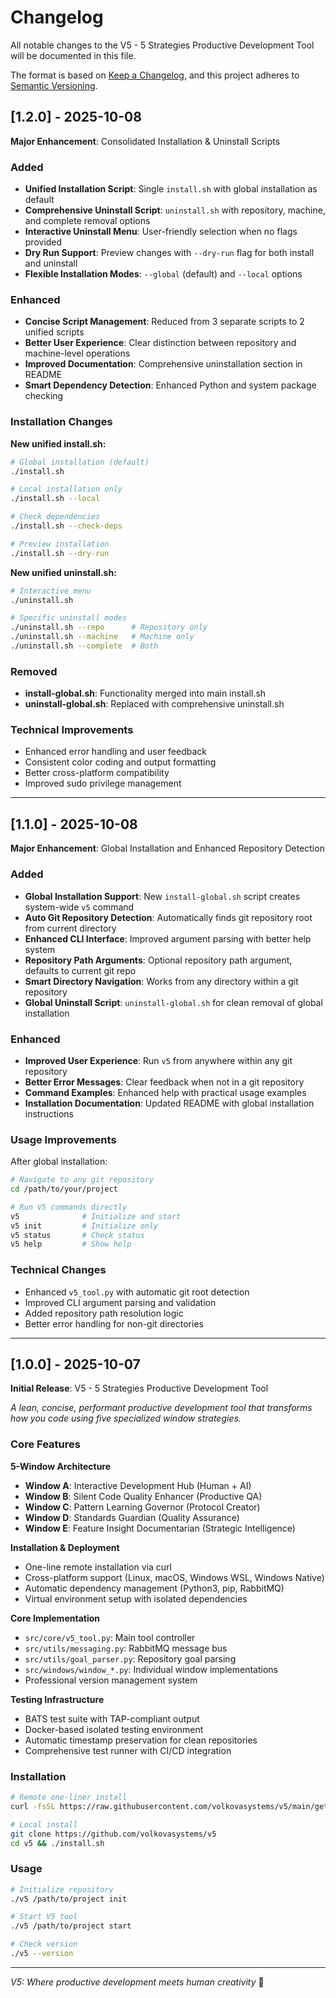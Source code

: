 # Changelog

All notable changes to the V5 - 5 Strategies Productive Development Tool will be documented in this file.

The format is based on [Keep a Changelog](https://keepachangelog.com/en/1.0.0/),
and this project adheres to [Semantic Versioning](https://semver.org/spec/v2.0.0.html).

## [1.2.0] - 2025-10-08

**Major Enhancement**: Consolidated Installation & Uninstall Scripts

### Added
- **Unified Installation Script**: Single `install.sh` with global installation as default
- **Comprehensive Uninstall Script**: `uninstall.sh` with repository, machine, and complete removal options
- **Interactive Uninstall Menu**: User-friendly selection when no flags provided
- **Dry Run Support**: Preview changes with `--dry-run` flag for both install and uninstall
- **Flexible Installation Modes**: `--global` (default) and `--local` options

### Enhanced
- **Concise Script Management**: Reduced from 3 separate scripts to 2 unified scripts
- **Better User Experience**: Clear distinction between repository and machine-level operations
- **Improved Documentation**: Comprehensive uninstallation section in README
- **Smart Dependency Detection**: Enhanced Python and system package checking

### Installation Changes

**New unified install.sh:**
```bash
# Global installation (default)
./install.sh

# Local installation only
./install.sh --local

# Check dependencies
./install.sh --check-deps

# Preview installation
./install.sh --dry-run
```

**New unified uninstall.sh:**
```bash
# Interactive menu
./uninstall.sh

# Specific uninstall modes
./uninstall.sh --repo      # Repository only
./uninstall.sh --machine   # Machine only
./uninstall.sh --complete  # Both
```

### Removed
- **install-global.sh**: Functionality merged into main install.sh
- **uninstall-global.sh**: Replaced with comprehensive uninstall.sh

### Technical Improvements
- Enhanced error handling and user feedback
- Consistent color coding and output formatting
- Better cross-platform compatibility
- Improved sudo privilege management

---

## [1.1.0] - 2025-10-08

**Major Enhancement**: Global Installation and Enhanced Repository Detection

### Added
- **Global Installation Support**: New `install-global.sh` script creates system-wide `v5` command
- **Auto Git Repository Detection**: Automatically finds git repository root from current directory
- **Enhanced CLI Interface**: Improved argument parsing with better help system
- **Repository Path Arguments**: Optional repository path argument, defaults to current git repo
- **Smart Directory Navigation**: Works from any directory within a git repository
- **Global Uninstall Script**: `uninstall-global.sh` for clean removal of global installation

### Enhanced
- **Improved User Experience**: Run `v5` from anywhere within any git repository
- **Better Error Messages**: Clear feedback when not in a git repository
- **Command Examples**: Enhanced help with practical usage examples
- **Installation Documentation**: Updated README with global installation instructions

### Usage Improvements

After global installation:
```bash
# Navigate to any git repository
cd /path/to/your/project

# Run V5 commands directly
v5              # Initialize and start
v5 init         # Initialize only
v5 status       # Check status
v5 help         # Show help
```

### Technical Changes
- Enhanced `v5_tool.py` with automatic git root detection
- Improved CLI argument parsing and validation
- Added repository path resolution logic
- Better error handling for non-git directories

---

## [1.0.0] - 2025-10-07

**Initial Release**: V5 - 5 Strategies Productive Development Tool

*A lean, concise, performant productive development tool that transforms how you code using five specialized window strategies.*

### Core Features

**5-Window Architecture**
- **Window A**: Interactive Development Hub (Human + AI)
- **Window B**: Silent Code Quality Enhancer (Productive QA)
- **Window C**: Pattern Learning Governor (Protocol Creator)
- **Window D**: Standards Guardian (Quality Assurance)
- **Window E**: Feature Insight Documentarian (Strategic Intelligence)

**Installation & Deployment**
- One-line remote installation via curl
- Cross-platform support (Linux, macOS, Windows WSL, Windows Native)
- Automatic dependency management (Python3, pip, RabbitMQ)
- Virtual environment setup with isolated dependencies

**Core Implementation**
- `src/core/v5_tool.py`: Main tool controller
- `src/utils/messaging.py`: RabbitMQ message bus
- `src/utils/goal_parser.py`: Repository goal parsing
- `src/windows/window_*.py`: Individual window implementations
- Professional version management system

**Testing Infrastructure**
- BATS test suite with TAP-compliant output
- Docker-based isolated testing environment
- Automatic timestamp preservation for clean repositories
- Comprehensive test runner with CI/CD integration

### Installation

```bash
# Remote one-liner install
curl -fsSL https://raw.githubusercontent.com/volkovasystems/v5/main/get-v5.sh | bash

# Local install
git clone https://github.com/volkovasystems/v5
cd v5 && ./install.sh
```

### Usage

```bash
# Initialize repository
./v5 /path/to/project init

# Start V5 tool
./v5 /path/to/project start

# Check version
./v5 --version
```

---

*V5: Where productive development meets human creativity* 🚀
